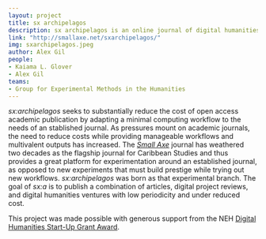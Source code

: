 ```yaml
---
layout: project
title: sx archipelagos
description: sx archipelagos is an online journal of digital humanities and new media related to the Caribbean.
link: "http://smallaxe.net/sxarchipelagos/"
img: sxarchipelagos.jpeg
author: Alex Gil
people:
- Kaiama L. Glover
- Alex Gil
teams:
- Group for Experimental Methods in the Humanities
---
```


<em>sx:archipelagos</em> seeks to substantially reduce the cost of open access academic publication by adapting a minimal computing workflow to the needs of an stablished journal. As pressures mount on academic journals, the need to reduce costs while providing manageable workflows and multivalent outputs has increased. The <em><a href="http://smallaxe.net/">Small Axe</a></em> journal has weathered two decades as the flagship journal for Caribbean Studies and thus provides a great platform for experimentation around an established journal, as opposed to new experiments that must build prestige while trying out new workflows. <em>sx:archipelagos</em> was born as that experimental branch. The goal of <em>sx:a</em> is to publish a combination of articles, digital project reviews, and digital humanities ventures with low periodicity and under reduced cost.

This project was made possible with generous support from the NEH <a href="http://www.neh.gov/divisions/odh/grant-news/announcing-17-digital-humanities-start-grant-awards-march-2015">Digital Humanities Start-Up Grant Award</a>.